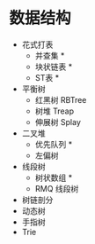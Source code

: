 # 数据结构

* 花式打表
	* 并查集 *
	* 块状链表 *
	* ST表 *
* 平衡树
	* 红黑树 RBTree
	* 树堆 Treap
	* 伸展树 Splay
* 二叉堆
	* 优先队列 *
	* 左偏树
* 线段树
	* 树状数组 *
	* RMQ 线段树
* 树链剖分
* 动态树
* 手指树
* Trie